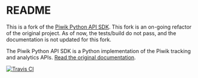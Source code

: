 # README

This is a fork of the [Piwik Python API SDK](https://github.com/piwik/piwik-python-api).
This fork is an on-going refactor of the original project.
As of now, the tests/build do not pass, and the documentation is not updated for this
fork.

The Piwik Python API SDK is a Python implementation of the Piwik tracking and analytics APIs.
[Read the original documentation](http://piwikapi.readthedocs.org/en/latest/index.html).

[![Travis CI](https://api.travis-ci.org/piwik/piwik-python-api.png)](https://travis-ci.org/piwik/piwik-python-api)
